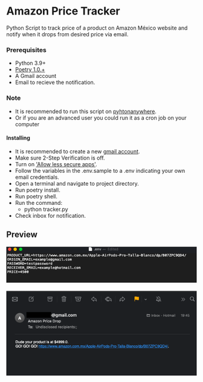 # Amazon Price Tracker

Python Script to track price of a product on Amazon México website and notify when it drops from desired price via email.


### Prerequisites

- Python 3.9+
- [Poetry 1.0.+](https://python-poetry.org/docs/#installation)
- A Gmail account
- Email to recieve the notification.
### Note
- It is recommended to run this script on [pyhtonanywhere](https://www.pythonanywhere.com/).
- Or if you are an advanced user you could run it as a cron job on your computer
#### Installing
- It is recommended to create a new [gmail account](https://accounts.google.com/signup).
- Make sure 2-Step Verification is off.
- Turn on ['Allow less secure apps'](https://myaccount.google.com/lesssecureapps). 
- Follow the variables in the .env.sample to a .env indicating your own email credentials.
- Open a terminal and navigate to project directory.
- Run poetry install.
- Run poetry shell.
- Run the command: 
    - python tracker.py
- Check inbox for notification.

## Preview
#### ![env file](preview-env.png)
#### ![email](preview-email.png)
